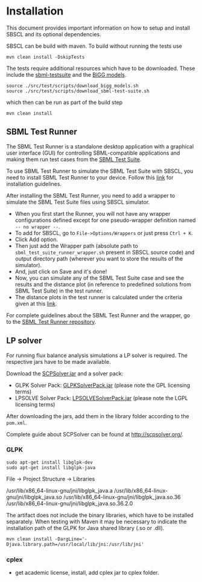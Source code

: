 # Installation
This document provides important information on how to setup and install SBSCL and its optional dependencies.


SBSCL can be build with maven. To build without running the tests use
```
mvn clean install -DskipTests
```

The tests require additional resources which have to be downloaded. These include the [sbml-testsuite](https://github.com/sbmlteam/sbml-test-suite) and the [BiGG models](https://github.com/matthiaskoenig/bigg-models-fba).
```
source ./src/test/scripts/download_bigg_models.sh
source ./src/test/scripts/download_sbml-test-suite.sh
```
which then can be run as part of the build step
```
mvn clean install
```

## SBML Test Runner
The SBML Test Runner is a standalone desktop application with a graphical user interface (GUI) for controlling SBML-compatible applications and making them run test cases from the [SBML Test Suite](http://sbml.org/Software/SBML_Test_Suite).

To use SBML Test Runner to simulate the SBML Test Suite with SBSCL, you need to install SBML Test Runner to your device. Follow this [link](https://github.com/sbmlteam/sbml-test-suite/tree/master/src/test-runner/testsuite-ui) for installation guidelines.

After installing the SBML Test Runner, you need to add a wrapper to simulate the SBML Test Suite files using SBSCL simulator.
- When you first start the Runner, you will not have any wrapper configurations defined except for one pseudo-wrapper definition named `-- no wrapper --`.
- To add for SBSCL, go to `File->Options/Wrappers` or just press `Ctrl + K`.
- Click Add option.
- Then just add the Wrapper path (absolute path to `sbml_test_suite_runner_wrapper.sh` present in SBSCL source code) and output directory path (wherever you want to store the results of the simulator).
- And, just click on Save and it's done!
- Now, you can simulate any of the SBML Test Suite case and see the results and the distance plot (in reference to predefined solutions from SBML Test Suite) in the test runner.
- The distance plots in the test runner is calculated under the criteria given at this [link](http://sbml.org/Software/SBML_Test_Suite/Case_Descriptions#The_.22settings.22_file).

For complete guidelines about the SBML Test Runner and the wrapper, go to the [SBML Test Runner repository](https://github.com/sbmlteam/sbml-test-suite/tree/master/src/test-runner/testsuite-ui).  


## LP solver
For running flux balance analysis simulations a LP solver is required. The respective jars have to be made available.

Download the [SCPSolver.jar](https://bitbucket.org/hplanatscher/scpsolver/downloads/SCPSolver.jar) and a solver pack:
- GLPK Solver Pack: [GLPKSolverPack.jar](https://bitbucket.org/hplanatscher/scpsolver/downloads/GLPKSolverPack.jar) (please note the GPL licensing terms)
- LPSOLVE Solver Pack: [LPSOLVESolverPack.jar](https://bitbucket.org/hplanatscher/scpsolver/downloads/LPSOLVESolverPack.jar) (please note the LGPL licensing terms)

After downloading the jars, add them in the library folder according to the `pom.xml`.

Complete guide about SCPSolver can be found at http://scpsolver.org/.


### GLPK

```
sudo apt-get install libglpk-dev
sudo apt-get install libglpk-java
```

File -> Project Structure -> Libraries

/usr/lib/x86_64-linux-gnu/jni/libglpk_java.a
/usr/lib/x86_64-linux-gnu/jni/libglpk_java.so
/usr/lib/x86_64-linux-gnu/jni/libglpk_java.so.36
/usr/lib/x86_64-linux-gnu/jni/libglpk_java.so.36.2.0


The artifact does not include the binary libraries, which have to be installed separately.
When testing with Maven it may be necessary to indicate the installation path of the GLPK for Java shared library (.so or .dll).
```
mvn clean install -DargLine='-Djava.library.path=/usr/local/lib/jni:/usr/lib/jni'
```


### cplex
- get academic license, install, add cplex jar to cplex folder.
